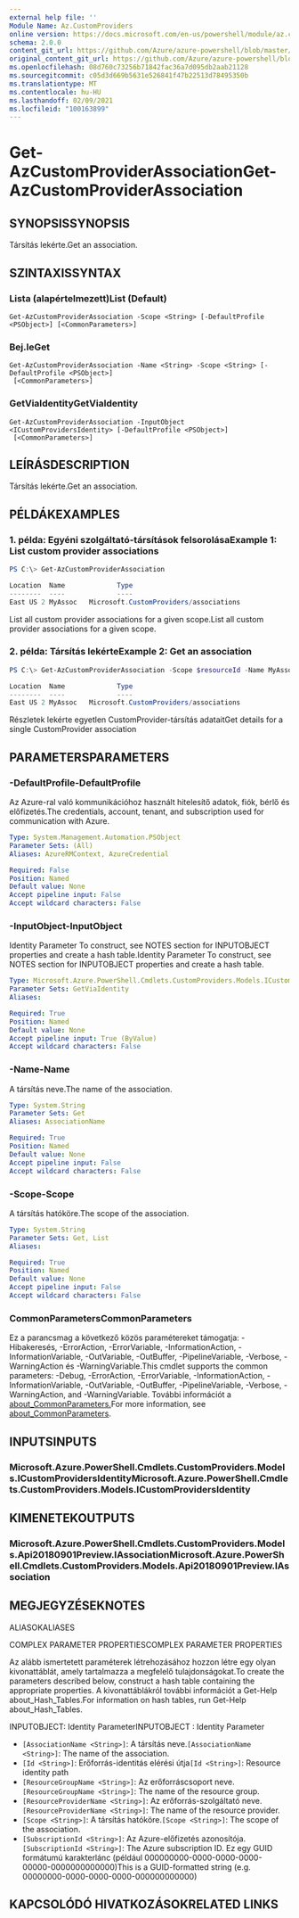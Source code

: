 ```yaml
---
external help file: ''
Module Name: Az.CustomProviders
online version: https://docs.microsoft.com/en-us/powershell/module/az.customproviders/get-azcustomproviderassociation
schema: 2.0.0
content_git_url: https://github.com/Azure/azure-powershell/blob/master/src/CustomProviders/help/Get-AzCustomProviderAssociation.md
original_content_git_url: https://github.com/Azure/azure-powershell/blob/master/src/CustomProviders/help/Get-AzCustomProviderAssociation.md
ms.openlocfilehash: 08d760c73256b71842fac36a7d095db2aab21128
ms.sourcegitcommit: c05d3d669b5631e526841f47b22513d78495350b
ms.translationtype: MT
ms.contentlocale: hu-HU
ms.lasthandoff: 02/09/2021
ms.locfileid: "100163899"
---
```

# <span data-ttu-id="52df9-101">Get-AzCustomProviderAssociation</span><span class="sxs-lookup"><span data-stu-id="52df9-101">Get-AzCustomProviderAssociation</span></span>

## <span data-ttu-id="52df9-102">SYNOPSIS</span><span class="sxs-lookup"><span data-stu-id="52df9-102">SYNOPSIS</span></span>
<span data-ttu-id="52df9-103">Társítás lekérte.</span><span class="sxs-lookup"><span data-stu-id="52df9-103">Get an association.</span></span>

## <span data-ttu-id="52df9-104">SZINTAXIS</span><span class="sxs-lookup"><span data-stu-id="52df9-104">SYNTAX</span></span>

### <span data-ttu-id="52df9-105">Lista (alapértelmezett)</span><span class="sxs-lookup"><span data-stu-id="52df9-105">List (Default)</span></span>
```
Get-AzCustomProviderAssociation -Scope <String> [-DefaultProfile <PSObject>] [<CommonParameters>]
```

### <span data-ttu-id="52df9-106">Bej.le</span><span class="sxs-lookup"><span data-stu-id="52df9-106">Get</span></span>
```
Get-AzCustomProviderAssociation -Name <String> -Scope <String> [-DefaultProfile <PSObject>]
 [<CommonParameters>]
```

### <span data-ttu-id="52df9-107">GetViaIdentity</span><span class="sxs-lookup"><span data-stu-id="52df9-107">GetViaIdentity</span></span>
```
Get-AzCustomProviderAssociation -InputObject <ICustomProvidersIdentity> [-DefaultProfile <PSObject>]
 [<CommonParameters>]
```

## <span data-ttu-id="52df9-108">LEÍRÁS</span><span class="sxs-lookup"><span data-stu-id="52df9-108">DESCRIPTION</span></span>
<span data-ttu-id="52df9-109">Társítás lekérte.</span><span class="sxs-lookup"><span data-stu-id="52df9-109">Get an association.</span></span>

## <span data-ttu-id="52df9-110">PÉLDÁK</span><span class="sxs-lookup"><span data-stu-id="52df9-110">EXAMPLES</span></span>

### <span data-ttu-id="52df9-111">1. példa: Egyéni szolgáltató-társítások felsorolása</span><span class="sxs-lookup"><span data-stu-id="52df9-111">Example 1: List custom provider associations</span></span>
```powershell
PS C:\> Get-AzCustomProviderAssociation

Location  Name             Type
--------  ----             ----
East US 2 MyAssoc   Microsoft.CustomProviders/associations
```

<span data-ttu-id="52df9-112">List all custom provider associations for a given scope.</span><span class="sxs-lookup"><span data-stu-id="52df9-112">List all custom provider associations for a given scope.</span></span>

### <span data-ttu-id="52df9-113">2. példa: Társítás lekérte</span><span class="sxs-lookup"><span data-stu-id="52df9-113">Example 2: Get an association</span></span>
```powershell
PS C:\> Get-AzCustomProviderAssociation -Scope $resourceId -Name MyAssoc

Location  Name             Type
--------  ----             ----
East US 2 MyAssoc   Microsoft.CustomProviders/associations
```

<span data-ttu-id="52df9-114">Részletek lekérte egyetlen CustomProvider-társítás adatait</span><span class="sxs-lookup"><span data-stu-id="52df9-114">Get details for a single CustomProvider association</span></span>

## <span data-ttu-id="52df9-115">PARAMETERS</span><span class="sxs-lookup"><span data-stu-id="52df9-115">PARAMETERS</span></span>

### <span data-ttu-id="52df9-116">-DefaultProfile</span><span class="sxs-lookup"><span data-stu-id="52df9-116">-DefaultProfile</span></span>
<span data-ttu-id="52df9-117">Az Azure-ral való kommunikációhoz használt hitelesítő adatok, fiók, bérlő és előfizetés.</span><span class="sxs-lookup"><span data-stu-id="52df9-117">The credentials, account, tenant, and subscription used for communication with Azure.</span></span>

```yaml
Type: System.Management.Automation.PSObject
Parameter Sets: (All)
Aliases: AzureRMContext, AzureCredential

Required: False
Position: Named
Default value: None
Accept pipeline input: False
Accept wildcard characters: False
```

### <span data-ttu-id="52df9-118">-InputObject</span><span class="sxs-lookup"><span data-stu-id="52df9-118">-InputObject</span></span>
<span data-ttu-id="52df9-119">Identity Parameter To construct, see NOTES section for INPUTOBJECT properties and create a hash table.</span><span class="sxs-lookup"><span data-stu-id="52df9-119">Identity Parameter To construct, see NOTES section for INPUTOBJECT properties and create a hash table.</span></span>

```yaml
Type: Microsoft.Azure.PowerShell.Cmdlets.CustomProviders.Models.ICustomProvidersIdentity
Parameter Sets: GetViaIdentity
Aliases:

Required: True
Position: Named
Default value: None
Accept pipeline input: True (ByValue)
Accept wildcard characters: False
```

### <span data-ttu-id="52df9-120">-Name</span><span class="sxs-lookup"><span data-stu-id="52df9-120">-Name</span></span>
<span data-ttu-id="52df9-121">A társítás neve.</span><span class="sxs-lookup"><span data-stu-id="52df9-121">The name of the association.</span></span>

```yaml
Type: System.String
Parameter Sets: Get
Aliases: AssociationName

Required: True
Position: Named
Default value: None
Accept pipeline input: False
Accept wildcard characters: False
```

### <span data-ttu-id="52df9-122">-Scope</span><span class="sxs-lookup"><span data-stu-id="52df9-122">-Scope</span></span>
<span data-ttu-id="52df9-123">A társítás hatóköre.</span><span class="sxs-lookup"><span data-stu-id="52df9-123">The scope of the association.</span></span>

```yaml
Type: System.String
Parameter Sets: Get, List
Aliases:

Required: True
Position: Named
Default value: None
Accept pipeline input: False
Accept wildcard characters: False
```

### <span data-ttu-id="52df9-124">CommonParameters</span><span class="sxs-lookup"><span data-stu-id="52df9-124">CommonParameters</span></span>
<span data-ttu-id="52df9-125">Ez a parancsmag a következő közös paramétereket támogatja: -Hibakeresés, -ErrorAction, -ErrorVariable, -InformationAction, -InformationVariable, -OutVariable, -OutBuffer, -PipelineVariable, -Verbose, -WarningAction és -WarningVariable.</span><span class="sxs-lookup"><span data-stu-id="52df9-125">This cmdlet supports the common parameters: -Debug, -ErrorAction, -ErrorVariable, -InformationAction, -InformationVariable, -OutVariable, -OutBuffer, -PipelineVariable, -Verbose, -WarningAction, and -WarningVariable.</span></span> <span data-ttu-id="52df9-126">További információt a [about_CommonParameters.](http://go.microsoft.com/fwlink/?LinkID=113216)</span><span class="sxs-lookup"><span data-stu-id="52df9-126">For more information, see [about_CommonParameters](http://go.microsoft.com/fwlink/?LinkID=113216).</span></span>

## <span data-ttu-id="52df9-127">INPUTS</span><span class="sxs-lookup"><span data-stu-id="52df9-127">INPUTS</span></span>

### <span data-ttu-id="52df9-128">Microsoft.Azure.PowerShell.Cmdlets.CustomProviders.Models.ICustomProvidersIdentity</span><span class="sxs-lookup"><span data-stu-id="52df9-128">Microsoft.Azure.PowerShell.Cmdlets.CustomProviders.Models.ICustomProvidersIdentity</span></span>

## <span data-ttu-id="52df9-129">KIMENETEK</span><span class="sxs-lookup"><span data-stu-id="52df9-129">OUTPUTS</span></span>

### <span data-ttu-id="52df9-130">Microsoft.Azure.PowerShell.Cmdlets.CustomProviders.Models.Api20180901Preview.IAssociation</span><span class="sxs-lookup"><span data-stu-id="52df9-130">Microsoft.Azure.PowerShell.Cmdlets.CustomProviders.Models.Api20180901Preview.IAssociation</span></span>

## <span data-ttu-id="52df9-131">MEGJEGYZÉSEK</span><span class="sxs-lookup"><span data-stu-id="52df9-131">NOTES</span></span>

<span data-ttu-id="52df9-132">ALIASOK</span><span class="sxs-lookup"><span data-stu-id="52df9-132">ALIASES</span></span>

<span data-ttu-id="52df9-133">COMPLEX PARAMETER PROPERTIES</span><span class="sxs-lookup"><span data-stu-id="52df9-133">COMPLEX PARAMETER PROPERTIES</span></span>

<span data-ttu-id="52df9-134">Az alább ismertetett paraméterek létrehozásához hozzon létre egy olyan kivonattáblát, amely tartalmazza a megfelelő tulajdonságokat.</span><span class="sxs-lookup"><span data-stu-id="52df9-134">To create the parameters described below, construct a hash table containing the appropriate properties.</span></span> <span data-ttu-id="52df9-135">A kivonattáblákról további információt a Get-Help about_Hash_Tables.</span><span class="sxs-lookup"><span data-stu-id="52df9-135">For information on hash tables, run Get-Help about_Hash_Tables.</span></span>


<span data-ttu-id="52df9-136">INPUTOBJECT: <ICustomProvidersIdentity> Identity Parameter</span><span class="sxs-lookup"><span data-stu-id="52df9-136">INPUTOBJECT <ICustomProvidersIdentity>: Identity Parameter</span></span>
  - <span data-ttu-id="52df9-137">`[AssociationName <String>]`: A társítás neve.</span><span class="sxs-lookup"><span data-stu-id="52df9-137">`[AssociationName <String>]`: The name of the association.</span></span>
  - <span data-ttu-id="52df9-138">`[Id <String>]`: Erőforrás-identitás elérési útja</span><span class="sxs-lookup"><span data-stu-id="52df9-138">`[Id <String>]`: Resource identity path</span></span>
  - <span data-ttu-id="52df9-139">`[ResourceGroupName <String>]`: Az erőforráscsoport neve.</span><span class="sxs-lookup"><span data-stu-id="52df9-139">`[ResourceGroupName <String>]`: The name of the resource group.</span></span>
  - <span data-ttu-id="52df9-140">`[ResourceProviderName <String>]`: Az erőforrás-szolgáltató neve.</span><span class="sxs-lookup"><span data-stu-id="52df9-140">`[ResourceProviderName <String>]`: The name of the resource provider.</span></span>
  - <span data-ttu-id="52df9-141">`[Scope <String>]`: A társítás hatóköre.</span><span class="sxs-lookup"><span data-stu-id="52df9-141">`[Scope <String>]`: The scope of the association.</span></span>
  - <span data-ttu-id="52df9-142">`[SubscriptionId <String>]`: Az Azure-előfizetés azonosítója.</span><span class="sxs-lookup"><span data-stu-id="52df9-142">`[SubscriptionId <String>]`: The Azure subscription ID.</span></span> <span data-ttu-id="52df9-143">Ez egy GUID formátumú karakterlánc (például 000000000-0000-0000-0000-00000-0000000000000)</span><span class="sxs-lookup"><span data-stu-id="52df9-143">This is a GUID-formatted string (e.g. 00000000-0000-0000-0000-000000000000)</span></span>

## <span data-ttu-id="52df9-144">KAPCSOLÓDÓ HIVATKOZÁSOK</span><span class="sxs-lookup"><span data-stu-id="52df9-144">RELATED LINKS</span></span>

